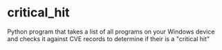 # critical_hit
Python program that takes a list of all programs on your Windows device and checks it against CVE records to determine if their is a "critical hit"
